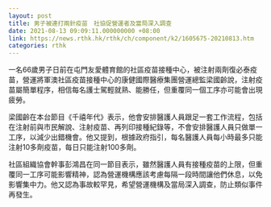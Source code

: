 ```yaml
---
layout: post
title: 男子被連打兩針疫苗　社協促營運者及當局深入調查
date: 2021-08-13 09:09:11.000000000 +08:00
link: https://news.rthk.hk/rthk/ch/component/k2/1605675-20210813.htm
categories: rthk
---
```


一名66歲男子日前在屯門友愛體育館的社區疫苗接種中心，被注射兩劑復必泰疫苗，營運將軍澳社區疫苗接種中心的康健國際醫療集團營運總監梁國齡說，注射疫苗屬簡單程序，相信每名護士駕輕就熟、能勝任，但重覆同一個工序亦可能會出現疲勞。

梁國齡在本台節目《千禧年代》表示，他會安排醫護人員跟足一套工作流程，包括在注射前與市民解說、注射疫苗、再列印接種紀錄等，不會安排醫護人員只做單一工序，以減少出錯機會。他又提到，根據政府指引，每名醫護人員每小時最多只能注射10多劑疫苗，每日只能注射100多劑。

社區組織協會幹事彭鴻昌在同一節目表示，雖然醫護人員有接種疫苗的上限，但重覆同一工序可能影響精神，認為營運機構應該考慮每隔一段時間讓他們休息，以免影響集中力。他又認為事故較罕見，希望營運機構及當局深入調查，防止類似事件再發生。
